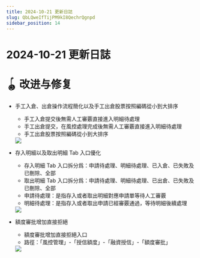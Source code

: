```yaml
---
title: 2024-10-21 更新日誌
slug: QbLQweIfTijPM9kI8QechrQgnpd
sidebar_position: 14
---
```



# 2024-10-21 更新日誌

# 🪀 改进与修复

- 手工入倉、出倉操作流程簡化以及手工出倉股票按照編碼從小到大排序
    - 手工入倉提交後無需人工審覈直接進入明細待處理
    - 手工出倉提交，在風控處理完成後無需人工審覈直接進入明細待處理
    - 手工出倉股票按照編碼從小到大排序
    <img src="/assets/OHB4byiezoaYQXxrf6ocvh9InKf.png" src-width="1312" src-height="1600" align="center"/>

- 存入明細以及取出明細 Tab 入口優化
    - 存入明細 Tab 入口拆分爲：申請待處理、明細待處理、已入倉、已失敗及已刪除、全部
    - 取出明細 Tab 入口拆分爲：申請待處理、明細待處理、已出倉、已失敗及已刪除、全部
    - 申請待處理：是指存入或者取出明細對應申請單等待人工審覈
    - 明細待處理：是指存入或者取出申請已經審覈通過，等待明細後續處理
    <img src="/assets/SxM7bapIhoGW8jxSDw6cXgUFnOG.png" src-width="2326" src-height="1310" align="center"/>

- 額度審批增加直接拒絕
    - 額度審批增加直接拒絕入口
    - 路徑：「風控管理」-「授信額度」-「融資授信」-「額度審批」
    <img src="/assets/IX2VbVgvOo929GxhnENcIv9onne.png" src-width="3326" src-height="1618" align="center"/>

